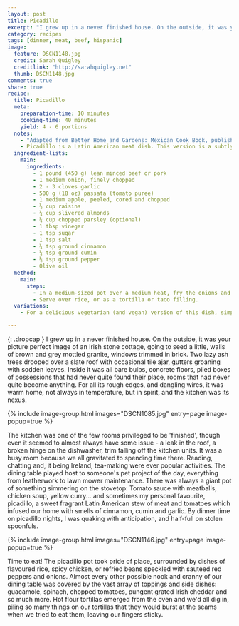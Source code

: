 ```yaml
---
layout: post
title: Picadillo
excerpt: "I grew up in a never finished house. On the outside, it was your picture perfect image of an Irish stone cottage, going to seed a little, walls of brown and grey mottled granite, windows trimmed in brick. Two lazy ash trees drooped over a slate roof with occasional tile ajar, gutters groaning with sodden leaves."
category: recipes
tags: [dinner, meat, beef, hispanic]
image:
  feature: DSCN1148.jpg
  credit: Sarah Quigley
  creditlink: "http://sarahquigley.net"
  thumb: DSCN1148.jpg
comments: true
share: true
recipe:
  title: Picadillo
  meta:
    preparation-time: 10 minutes
    cooking-time: 40 minutes
    yield: 4 - 6 portions
  notes:
    - "Adapted from Better Home and Gardens: Mexican Cook Book, published in 1977."
    - Picadillo is a Latin American meat dish. This version is a subtly sweet variation with nuts, apples and raisins. It's excellent as a tortilla or taco filling or served over plain or flavoured rice. I like to accompany it with a combination of toppings such as chopped tomatoes, grated cheese, spinach, lettuce, home-made guacamole, chopped red onion, hot sauce, yoghurt or sour cream.
  ingredient-lists:
    main:
      ingredients:
        - 1 pound (450 g) lean minced beef or pork
        - 1 medium onion, finely chopped
        - 2 - 3 cloves garlic
        - 500 g (18 oz) passata (tomato puree)
        - 1 medium apple, peeled, cored and chopped
        - ½ cup raisins
        - ¼ cup slivered almonds
        - ¼ cup chopped parsley (optional)
        - 1 tbsp vinegar
        - 1 tsp sugar
        - 1 tsp salt
        - ¼ tsp ground cinnamon
        - ¼ tsp ground cumin
        - ⅛ tsp ground pepper
        - Olive oil
  method:
    main:
      steps:
        - In a medium-sized pot over a medium heat, fry the onions and garlic in a little olive oil. When the onions begin to turn translucent, add the beef and cook until brown. At this stage, if necessary, pour away any excess fat. Stir in all the remaining ingredients. Cover the pot, and simmer for 30 minutes.
        - Serve over rice, or as a tortilla or taco filling.
  variations:
    - For a delicious vegetarian (and vegan) version of this dish, simply replace the meat with 1 pound of cooked red kidney beans (or another bean of your choice).

---
```


{: .dropcap }
I grew up in a never finished house. On the outside, it was your picture perfect image of an Irish stone cottage, going to seed a little, walls of brown and grey mottled granite, windows trimmed in brick. Two lazy ash trees drooped over a slate roof with occasional tile ajar, gutters groaning with sodden leaves. Inside it was all bare bulbs, concrete floors, piled boxes of possessions that had never quite found their place, rooms that had never quite become anything. For all its rough edges, and dangling wires, it was warm home, not always in temperature, but in spirit, and the kitchen was its nexus.

{% include image-group.html images="DSCN1085.jpg" entry=page image-popup=true %}

The kitchen was one of the few rooms privileged to be 'finished', though even it seemed to almost always have some issue - a leak in the roof, a broken hinge on the dishwasher, trim falling off the kitchen units. It was a busy room because we all gravitated to spending time there. Reading, chatting and, it being Ireland, tea-making were ever popular activities. The dining table played host to someone's pet project of the day, everything from leatherwork to lawn mower maintenance. There was always a giant pot of something simmering on the stovetop: Tomato sauce with meatballs, chicken soup, yellow curry... and sometimes my personal favourite, picadillo, a sweet fragrant Latin American stew of meat and tomatoes which infused our home with smells of cinnamon, cumin and garlic. By dinner time on picadillo nights, I was quaking with anticipation, and half-full on stolen spoonfuls.

{% include image-group.html images="DSCN1146.jpg" entry=page image-popup=true %}

Time to eat! The picadillo pot took pride of place, surrounded by dishes of flavoured rice, spicy chicken, or refried beans speckled with sauteed red peppers and onions. Almost every other possible nook and cranny of our dining table was covered by the vast array of toppings and side dishes: guacamole, spinach, chopped tomatoes, pungent grated Irish cheddar and so much more. Hot flour tortillas emerged from the oven and we'd all dig in, piling so many things on our tortillas that they would burst at the seams when we tried to eat them, leaving our fingers sticky.
